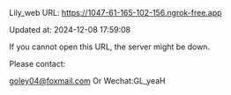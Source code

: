 Lily_web URL: https://1047-61-165-102-156.ngrok-free.app

Updated at: 2024-12-08 17:59:08

If you cannot open this URL, the server might be down.

Please contact: 

goley04@foxmail.com Or Wechat:GL_yeaH